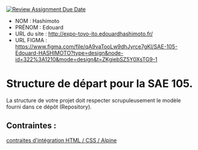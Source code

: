 [![Review Assignment Due Date](https://classroom.github.com/assets/deadline-readme-button-24ddc0f5d75046c5622901739e7c5dd533143b0c8e959d652212380cedb1ea36.svg)](https://classroom.github.com/a/kGMeGFDJ)
- NOM : Hashimoto
- PRÉNOM : Edouard
- URL du site : http://expo-toyo-ito.edouardhashimoto.fr/
- URL FIGMA : https://www.figma.com/file/qA9vaTooLw9dhJyrce7gKl/SAE-105-Edouard-HASHIMOTO?type=design&node-id=322%3A1210&mode=design&t=ZKgiebSZ5Y0XsTG9-1

# Structure de départ pour la SAE 105.

La structure de votre projet doit respecter scrupuleusement le modèle fourni dans ce dépôt (Repository).

## Contraintes :
[contraites d'intégration HTML / CSS / Alpine](https://moodle.univ-fcomte.fr/mod/page/view.php?id=645799)
